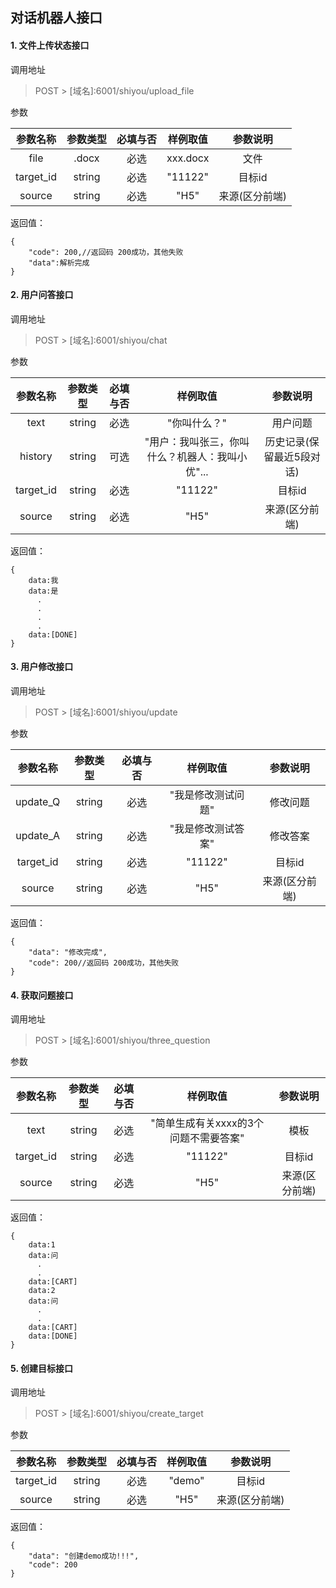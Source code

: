 ## 对话机器人接口

#### 1. 文件上传状态接口

调用地址
>POST > [域名]:6001/shiyou/upload_file

参数

| 参数名称         | 参数类型        |  必填与否       | 样例取值                             | 参数说明                          |
|:----------------:|:---------------:|:---------------:|:------------------------------------:|:---------------------------------:|
| file      | .docx          | 必选            |   xxx.docx                              | 文件                    |
| target_id      | string          | 必选            |    "11122"                             | 目标id                    |
| source      | string          | 必选            |    "H5"                             | 来源(区分前端)                    |

返回值：
```
{
    "code": 200,//返回码 200成功，其他失败
    "data":解析完成
}
```

#### 2. 用户问答接口

调用地址
>POST > [域名]:6001/shiyou/chat

参数

| 参数名称         | 参数类型        |  必填与否       | 样例取值                             | 参数说明                          |
|:----------------:|:---------------:|:---------------:|:------------------------------------:|:---------------------------------:|
| text      | string          | 必选            |  "你叫什么？"                               | 用户问题                    |
| history      | string          | 可选            |  "用户：我叫张三，你叫什么？机器人：我叫小优"...                               | 历史记录(保留最近5段对话)                    |
| target_id      | string          | 必选            |    "11122"                             | 目标id                    |
| source      | string          | 必选            |    "H5"                             | 来源(区分前端)                    |

返回值：
```
{
    data:我
    data:是
      .
      .
      .
      .
    data:[DONE]
}
```

#### 3. 用户修改接口

调用地址
>POST > [域名]:6001/shiyou/update

参数

| 参数名称         | 参数类型        |  必填与否       | 样例取值                             | 参数说明                          |
|:----------------:|:---------------:|:---------------:|:------------------------------------:|:---------------------------------:|
| update_Q      | string          | 必选            |  "我是修改测试问题"                               | 修改问题                    |
| update_A      | string          | 必选            |  "我是修改测试答案"                               | 修改答案                    |
| target_id      | string          | 必选            |    "11122"                             | 目标id                    |
| source      | string          | 必选            |    "H5"                             | 来源(区分前端)                    |

返回值：
```
{
    "data": "修改完成",
    "code": 200//返回码 200成功，其他失败
}
```

#### 4. 获取问题接口

调用地址
>POST > [域名]:6001/shiyou/three_question

参数

| 参数名称         | 参数类型        |  必填与否       | 样例取值                             | 参数说明                          |
|:----------------:|:---------------:|:---------------:|:------------------------------------:|:---------------------------------:|
| text      | string          | 必选            |  "简单生成有关xxxx的3个问题不需要答案"                               | 模板                    |
| target_id      | string          | 必选            |    "11122"                             | 目标id                    |
| source      | string          | 必选            |    "H5"                             | 来源(区分前端)                    |

返回值：
```
{
    data:1
    data:问
      .
      .
    data:[CART]
    data:2
    data:问
      .
      .
    data:[CART]
    data:[DONE]
}
```

#### 5. 创建目标接口

调用地址
>POST > [域名]:6001/shiyou/create_target

参数

| 参数名称         | 参数类型        |  必填与否       | 样例取值                             | 参数说明                          |
|:----------------:|:---------------:|:---------------:|:------------------------------------:|:---------------------------------:|
| target_id      | string          | 必选            |    "demo"                             | 目标id                    |
| source      | string          | 必选            |    "H5"                             | 来源(区分前端)                    |

返回值：
```
{
    "data": "创建demo成功!!!",
    "code": 200
}
```
